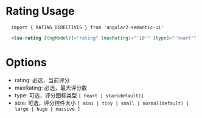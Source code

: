 # Rating Usage

```typesctript
  import { RATING_DIRECTIVES } from 'angular2-semantic-ui'
```
```html
  <lsu-rating [(ngModel)]="rating" [maxRating]="'10'" [type]="'heart'" [size]="'huge'"></lsu-rating>
```

# Options
- rating: 必选，当前评分
- maxRating: 必选，最大评分数
- type: 可选，评分图标类型 `[ heart | star(default)]`
- size: 可选，评分控件大小 `[ mini | tiny | small | normal(default) | large | huge | massive ]`

